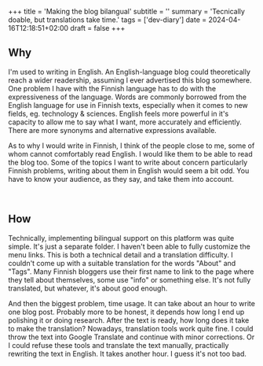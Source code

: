 +++
title = 'Making the blog bilangual'
subtitle = ''
summary = 'Tecnically doable, but translations take time.'
tags = ['dev-diary']
date = 2024-04-16T12:18:51+02:00
draft = false
+++

## Why
I'm used to writing in English. An English-language blog could theoretically reach a wider readership, assuming I ever advertised this blog somewhere. One problem I have with the Finnish language has to do with the expressiveness of the language. Words are commonly borrowed from the English language for use in Finnish texts, especially when it comes to new fields, eg. technology & sciences. English feels more powerful in it's capacity to allow me to say what I want, more accurately and efficiently. There are more synonyms and alternative expressions available.

As to why I would write in Finnish, I think of the people close to me, some of whom cannot comfortably read English. I would like them to be able to read the blog too. Some of the topics I want to write about concern particularly Finnish problems, writing about them in English would seem a bit odd. You have to know your audience, as they say, and take them into account.

&nbsp;

## How
Technically, implementing bilingual support on this platform was quite simple. It's just a separate folder. I haven't been able to fully customize the menu links. This is both a technical detail and a translation difficulty. I couldn't come up with a suitable translation for the words "About" and "Tags". Many Finnish bloggers use their first name to link to the page where they tell about themselves, some use "info" or something else. It's not fully translated, but whatever, it's about good enough.

And then the biggest problem, time usage. It can take about an hour to write one blog post. Probably more to be honest, it depends how long I end up polishing it or doing research. After the text is ready, how long does it take to make the translation? Nowadays, translation tools work quite fine. I could throw the text into Google Translate and continue with minor corrections. Or I could refuse these tools and translate the text manually, practically rewriting the text in English. It takes another hour. I guess it's not too bad.

